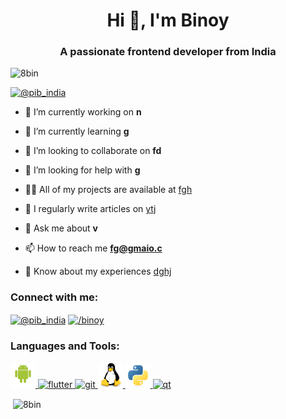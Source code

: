 <h1 align="center">Hi 👋, I'm Binoy</h1>
<h3 align="center">A passionate frontend developer from India</h3>

<p align="left"> <img src="https://komarev.com/ghpvc/?username=8bin&label=Profile%20views&color=0e75b6&style=flat" alt="8bin" /> </p>

<p align="left"> <a href="https://twitter.com/@pib_india" target="blank"><img src="https://img.shields.io/twitter/follow/@pib_india?logo=twitter&style=for-the-badge" alt="@pib_india" /></a> </p>

- 🔭 I’m currently working on **n**

- 🌱 I’m currently learning **g**

- 👯 I’m looking to collaborate on **fd**

- 🤝 I’m looking for help with **g**

- 👨‍💻 All of my projects are available at [fgh](fgh)

- 📝 I regularly write articles on [ytj](ytj)

- 💬 Ask me about **v**

- 📫 How to reach me **fg@gmaio.c**

- 📄 Know about my experiences [dghj](dghj)

<h3 align="left">Connect with me:</h3>
<p align="left">
<a href="https://twitter.com/@pib_india" target="blank"><img align="center" src="https://raw.githubusercontent.com/rahuldkjain/github-profile-readme-generator/master/src/images/icons/Social/twitter.svg" alt="@pib_india" height="30" width="40" /></a>
<a href="https://fb.com//binoy" target="blank"><img align="center" src="https://raw.githubusercontent.com/rahuldkjain/github-profile-readme-generator/master/src/images/icons/Social/facebook.svg" alt="/binoy" height="30" width="40" /></a>
</p>

<h3 align="left">Languages and Tools:</h3>
<p align="left"> <a href="https://developer.android.com" target="_blank" rel="noreferrer"> <img src="https://raw.githubusercontent.com/devicons/devicon/master/icons/android/android-original-wordmark.svg" alt="android" width="40" height="40"/> </a> <a href="https://flutter.dev" target="_blank" rel="noreferrer"> <img src="https://www.vectorlogo.zone/logos/flutterio/flutterio-icon.svg" alt="flutter" width="40" height="40"/> </a> <a href="https://git-scm.com/" target="_blank" rel="noreferrer"> <img src="https://www.vectorlogo.zone/logos/git-scm/git-scm-icon.svg" alt="git" width="40" height="40"/> </a> <a href="https://www.linux.org/" target="_blank" rel="noreferrer"> <img src="https://raw.githubusercontent.com/devicons/devicon/master/icons/linux/linux-original.svg" alt="linux" width="40" height="40"/> </a> <a href="https://www.python.org" target="_blank" rel="noreferrer"> <img src="https://raw.githubusercontent.com/devicons/devicon/master/icons/python/python-original.svg" alt="python" width="40" height="40"/> </a> <a href="https://www.qt.io/" target="_blank" rel="noreferrer"> <img src="https://upload.wikimedia.org/wikipedia/commons/0/0b/Qt_logo_2016.svg" alt="qt" width="40" height="40"/> </a> </p>

<p>&nbsp;<img align="center" src="https://github-readme-stats.vercel.app/api?username=8bin&show_icons=true&locale=en" alt="8bin" /></p>
